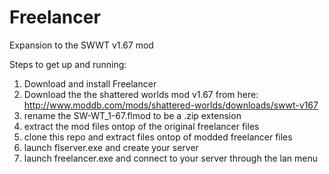Freelancer
==========

Expansion to the SWWT v1.67 mod

Steps to get up and running:

1. Download and install Freelancer
2. Download the the shattered worlds mod v1.67 from here:
http://www.moddb.com/mods/shattered-worlds/downloads/swwt-v167
3. rename the SW-WT_1-67.flmod to be a .zip extension
4. extract the mod files ontop of the original freelancer files	
5. clone this repo and extract files ontop of modded freelancer files
6. launch flserver.exe and create your server
7. launch freelancer.exe and connect to your server through the lan menu
